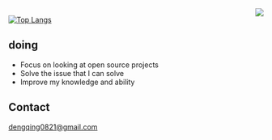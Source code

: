 <img align="right" width="auto" src="https://github-readme-stats.vercel.app/api?username=1247748612&show_icons=true&icon_color=CE1D2D&text_color=718096&bg_color=ffffff&hide_title=true" />

[![Top Langs](https://github-readme-stats.vercel.app/api/top-langs/?&layout=compact&username=1247748612)](https://github.com/anuraghazra/github-readme-stats)

## doing

- Focus on looking at open source projects
- Solve the issue that I can solve
- Improve my knowledge and ability

## Contact

dengqing0821@gmail.com
